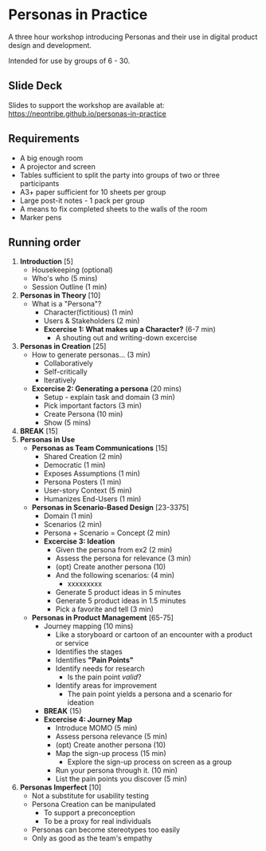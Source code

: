 # Personas in Practice

A three hour workshop introducing Personas and their use in digital product design and development.

Intended for use by groups of 6 - 30.

## Slide Deck

Slides to support the workshop are available at: https://neontribe.github.io/personas-in-practice

## Requirements

* A big enough room
* A projector and screen
* Tables sufficient to split the party into groups of two or three participants
* A3+ paper sufficient for 10 sheets per group
* Large post-it notes - 1 pack per group
* A means to fix completed sheets to the walls of the room
* Marker pens

## Running order

1. **Introduction** [5]
	* Housekeeping (optional)
	* Who's who (5 mins)
	* Session Outline (1 min)
1. **Personas in Theory** [10]
	* What is a "Persona"?
		* Character(fictitious) (1 min)
		* Users & Stakeholders (2 min)
		* **Excercise 1: What makes up a Character?** (6-7 min)
			* A shouting out and writing-down excercise
1. **Personas in Creation** [25]
	* How to generate personas... (3 min)
		* Collaboratively
		* Self-critically
		* Iteratively
	* **Excercise 2: Generating a persona** (20 mins)
		* Setup - explain task and domain (3 min)
		* Pick important factors (3 min)
		* Create Persona (10 min)
		* Show (5 mins)
1. **BREAK** [15]
1. **Personas in Use**
	* **Personas as Team Communications** [15]
		* Shared Creation (2 min)
		* Democratic (1 min)
		* Exposes Assumptions (1 min)
		* Persona Posters (1 min)
		* User-story Context (5 min)
		* Humanizes End-Users (1 min)
	* **Personas in Scenario-Based Design** [23-3375]
		* Domain (1 min)
		* Scenarios (2 min)
		* Persona + Scenario = Concept (2 min)
		* **Excercise 3: Ideation**
			* Given the persona from ex2 (2 min)
			* Assess the persona for relevance (3 min)
			* (opt) Create another persona (10)
			* And the following scenarios: (4 min)
				* xxxxxxxxx
			* Generate 5 product ideas in 5 minutes
			* Generate 5 product ideas in 1.5 minutes
			* Pick a favorite and tell (3 min)
	* **Personas in Product Management** [65-75]
		* Journey mapping (10 mins)
			* Like a storyboard or cartoon of an encounter with a product or service
			* Identifies the stages
			* Identifies **"Pain Points"**
			* Identify needs for research
				* Is the pain point *valid*?
			* Identify areas for improvement
				* The pain point yields a persona and a scenario for ideation
		* **BREAK** (15)
		* **Excercise 4: Journey Map**
			* Introduce MOMO (5 min)
			* Assess persona relevance (5 min)
			* (opt) Create another persona (10)
			* Map the sign-up process (15 min)
				* Explore the sign-up process on screen as a group
			* Run your persona through it. (10 min)
			* List the pain points you discover (5 min)
1. **Personas Imperfect** [10]
	* Not a substitute for usability testing
	* Persona Creation can be manipulated
		* To support a preconception
		* To be a proxy for real individuals
	* Personas can become stereotypes too easily
	* Only as good as the team's empathy
